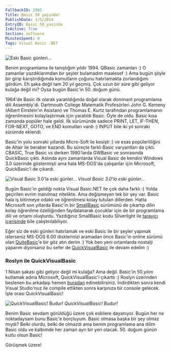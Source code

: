```yaml
---
FallbackID: 2905
Title: Basic 50 yaşında!
PublishDate: 1/5/2014
EntryID: Basic_50_yasinda
IsActive: True
Section: software
MinutesSpent: 0
Tags: Visual Basic .NET
---
```

![Eski Basic
günleri...](media/Basic_50_yasinda/basic_01.gif)

Benim programlama ile tanıştığım yıldır 1994. QBasic zamanları :) O
zamanlar yazdıklarımdan bir şeyler bulamadım maalesef :) Ama bugün şöyle
bir girip karıştırdığımda komutların çoğunu hatırlamakta zorlandığımı
gördüm. Eh şaka değil tam 20 yıl geçmiş. Çok uzun bir süre gibi geliyor
kulağa değil mi? Oysa bugün Basic'in 50. doğum günü.

1964'de Basic ilk olarak yaratıldığında doğal olarak dominant
programlama dili Assembly'di. Dartmouth College Matematik Profesörleri
John G. Kemeny (Albert Einstein'ın Asistanı) ve Thomas E. Kurtz
tarafından programlamanın öğrenilmesini kolaylaştırmak için yaratıldı
Basic. Öyle de oldu. Basic kısa zamanda popüler hale geldi. İlk
sürümünde sadece PRINT, LET, IF-THEN, FOR-NEXT, GOTO, ve END komutları
vardı :) INPUT bile iki yıl sonraki sürümde eklendi.

Basic'in yolu sonraki yıllarda Micro-Soft ile kesişti :) ve esas
popülerliliğini de Altair ile beraber kazandı. Bu süreçte farklı Basic
varyantları da çıktı. CBASIC, True Basic vs derken 1990'larda GWBasic ve
sonrasında QuickBasic çıktı. Aslında aynı zamanlarda Visual Basic de
kendini Windows 3.0 üzerinde göstermişti ama hala MS-DOS'da çalışanlar
için Microsoft, QuickBasic'i de çıkardı.

![Visual Basic 3.0'la eski
günler...](media/Basic_50_yasinda/basic_02.gif)
*Visual Basic 3.0'la eski günler...*

Bugün Basic'in geldiği nokta Visual Basic.NET ile çok daha farklı :)
Yolda geçirilen evrim inanılmaz nitelikte. Ama değişmeyen tek bir şey
var. Basic hala iş bitirmeye odaklı ve öğrenilmesi kolay tutulan
dillerden. Hatta Microsoft son yıllarda Basic'in bir
[SmallBasic](http://smallbasic.com/) sürümünü de çıkartıp dilin kolay
öğrenilme özelliğinden faydalanarak çocuklar için de bir programlama
dili ve ortamı oluşturdu. Yazdığınız SmallBasic kodu Silverlight ile
[tarayıcı içerisinde](http://smallbasic.com/program/?PMT149) bile
çalıştırılabiliyor.

Eğer siz de eski günleri hatırlamak ve eski Basic ile bir şeyler yapmak
isterseniz MS-DOS 6.00 disklerinizi aramadan önce Basic'in online sürümü
olan [QuiteBasic](http://www.quitebasic.com/)'e bir göz atın derim :)
Yok ben yeni ortamlarda nostalji yaparım diyorsanız bu sefer de
[QuickVisualBasic](http://blogs.msdn.com/b/vbteam/archive/2014/05/01/happy-50th-birthday-basic.aspx)
ile devam edelim :)

### Roslyn ile QuickVisualBasic

1 Nisan şakası gibi geliyor değil mi kulağa? Ama değil. Basic'in
50.yılını kutlamak adına Microsoft, QuickVisualBasic'i çıkarttı :)
Roslyn üzerinden beslenen bu arkadaşı hemen
[buradan](http://blogs.msdn.com/cfs-file.ashx/__key/communityserver-components-postattachments/00-10-52-20-46/QuickVB.zip)
edinebilirsiniz. İndirdikten sonra kendi Visual Studio'nuz ile compile
ettikten sonra karşınıza bir console gelecek. İşte orası
QuickVisualBasic!

![QuickVisualBasic!
Budur!](media/Basic_50_yasinda/basic_03.gif)
*QuickVisualBasic! Budur!*

Benim Basic sevdam görüldüğü üzere çok eskilere dayanıyor. Bugün her ne
noktadaysam bunu Basic'e borçluyum. Basic olmasa başka bir şey olmaz
mıydı? Belki olurdu, belki de olmazdı ama benim programlama ana dilim
Basic oldu ve kalbimde her zaman ayrı bir yeri olacak. 50. doğum günün
kutlu olsun Basic!

Görüşmek üzere!


